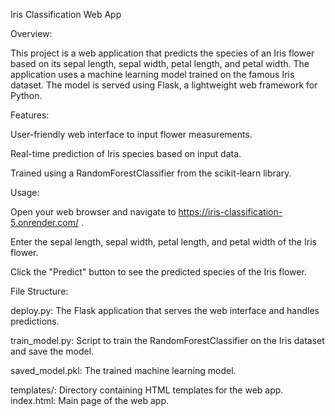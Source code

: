 Iris Classification Web App

Overview:

This project is a web application that predicts the species of an Iris flower based on its sepal length, sepal width, petal length, and petal width. The application uses a machine learning model trained on the famous Iris dataset. The model is served using Flask, a lightweight web framework for Python.

Features:

User-friendly web interface to input flower measurements.

Real-time prediction of Iris species based on input data.

Trained using a RandomForestClassifier from the scikit-learn library.

Usage:

Open your web browser and navigate to https://iris-classification-5.onrender.com/  .

Enter the sepal length, sepal width, petal length, and petal width of the Iris flower.

Click the "Predict" button to see the predicted species of the Iris flower.

File Structure:

deploy.py: The Flask application that serves the web interface and handles predictions.

train_model.py: Script to train the RandomForestClassifier on the Iris dataset and save the model.

saved_model.pkl: The trained machine learning model.

templates/: Directory containing HTML templates for the web app.
index.html: Main page of the web app.

